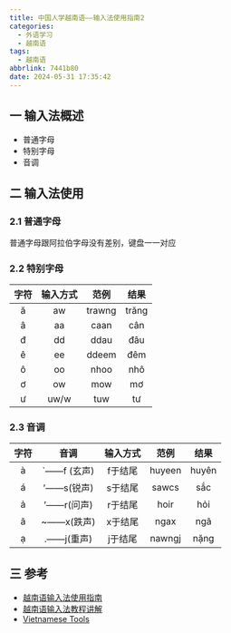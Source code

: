 ```yaml
---
title: 中国人学越南语——输入法使用指南2
categories:
  - 外语学习
  - 越南语
tags:
  - 越南语
abbrlink: 7441b80
date: 2024-05-31 17:35:42
---
```

## 一  输入法概述

* 普通字母
* 特别字母
* 音调

<!--more-->

## 二 输入法使用

### 2.1 普通字母

普通字母跟阿拉伯字母没有差别，键盘一一对应

### 2.2  特别字母

| 字符 | 输入方式 |  范例  | 结果  |
| :--: | :------: | :----: | :---: |
|  ă   |    aw    | trawng | trăng |
|  â   |    aa    |  caan  |  cân  |
|  đ   |    dd    |  ddau  |  đâu  |
|  ê   |    ee    | ddeem  |  đêm  |
|  ô   |    oo    |  nhoo  |  nhô  |
|  ơ   |    ow    |  mow   |  mơ   |
|  ư   |   uw/w   |  tuw   |  tư   |

### 2.3 音调

| 字符 |    音调     | 输入方式 |  范例  | 结果  |
| :--: | :---------: | :------: | :----: | :---: |
|  à   | `——f (玄声) | f于结尾  | huyeen | huyên |
|  á   | ’——s(锐声)  | s于结尾  | sawcs  |  sắc  |
|  ả   | ’——r(问声)  | r于结尾  |  hoir  |  hỏi  |
|  ã   | ~——x(跌声)  | x于结尾  |  ngax  |  ngã  |
|  ạ   | .——j(重声)  | j于结尾  | nawngj | nặng  |

## 三 参考

* [越南语输入法使用指南](https://blog.csdn.net/qizhi321123/article/details/138206120)
* [越南语输入法教程讲解](http://vie.tingroom.com/yufa/ynycyyf/9217.html)
* [Vietnamese Tools](https://www.vietnamesetools.com/zh-cn)